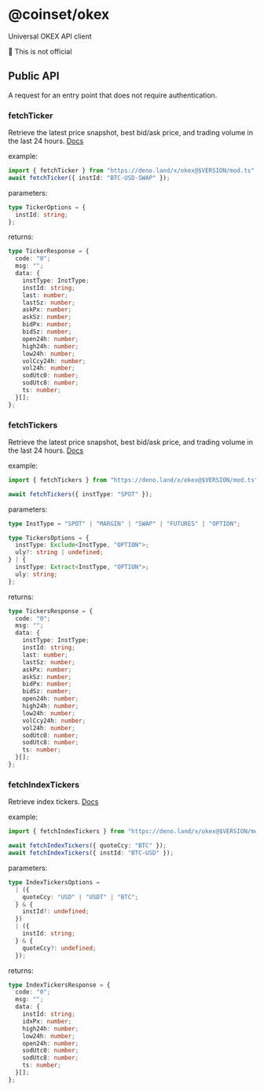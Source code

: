 # @coinset/okex

Universal OKEX API client

:children_crossing: This is not official

## Public API

A request for an entry point that does not require authentication.

### fetchTicker

Retrieve the latest price snapshot, best bid/ask price, and trading volume in
the last 24 hours.
[Docs](https://www.okex.com/docs-v5/en/?c++#rest-api-market-data-get-tickers)

example:

```ts
import { fetchTicker } from "https://deno.land/x/okex@$VERSION/mod.ts";
await fetchTicker({ instId: "BTC-USD-SWAP" });
```

parameters:

```ts
type TickerOptions = {
  instId: string;
};
```

returns:

```ts
type TickerResponse = {
  code: "0";
  msg: "";
  data: {
    instType: InstType;
    instId: string;
    last: number;
    lastSz: number;
    askPx: number;
    askSz: number;
    bidPx: number;
    bidSz: number;
    open24h: number;
    high24h: number;
    low24h: number;
    volCcy24h: number;
    vol24h: number;
    sodUtc0: number;
    sodUtc8: number;
    ts: number;
  }[];
};
```

### fetchTickers

Retrieve the latest price snapshot, best bid/ask price, and trading volume in
the last 24 hours.
[Docs](https://www.okex.com/docs-v5/en/?c++#rest-api-market-data-get-tickers)

example:

```ts
import { fetchTickers } from "https://deno.land/x/okex@$VERSION/mod.ts";

await fetchTickers({ instType: "SPOT" });
```

parameters:

```ts
type InstType = "SPOT" | "MARGIN" | "SWAP" | "FUTURES" | "OPTION";

type TickersOptions = {
  instType: Exclude<InstType, "OPTION">;
  uly?: string | undefined;
} | {
  instType: Extract<InstType, "OPTION">;
  uly: string;
};
```

returns:

```ts
type TickersResponse = {
  code: "0";
  msg: "";
  data: {
    instType: InstType;
    instId: string;
    last: number;
    lastSz: number;
    askPx: number;
    askSz: number;
    bidPx: number;
    bidSz: number;
    open24h: number;
    high24h: number;
    low24h: number;
    volCcy24h: number;
    vol24h: number;
    sodUtc0: number;
    sodUtc8: number;
    ts: number;
  }[];
};
```

### fetchIndexTickers

Retrieve index tickers.
[Docs](https://www.okex.com/docs-v5/en/?c++#rest-api-market-data-get-index-tickers)

example:

```ts
import { fetchIndexTickers } from "https://deno.land/x/okex@$VERSION/mod.ts";

await fetchIndexTickers({ quoteCcy: "BTC" });
await fetchIndexTickers({ instId: "BTC-USD" });
```

parameters:

```ts
type IndexTickersOptions =
  | ({
    quoteCcy: "USD" | "USDT" | "BTC";
  } & {
    instId?: undefined;
  })
  | ({
    instId: string;
  } & {
    quoteCcy?: undefined;
  });
```

returns:

```ts
type IndexTickersResponse = {
  code: "0";
  msg: "";
  data: {
    instId: string;
    idxPx: number;
    high24h: number;
    low24h: number;
    open24h: number;
    sodUtc0: number;
    sodUtc8: number;
    ts: number;
  }[];
};
```
